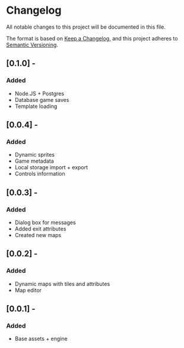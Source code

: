 # Changelog

All notable changes to this project will be documented in this file.

The format is based on [Keep a Changelog](https://keepachangelog.com/en/1.0.0/),
and this project adheres to [Semantic Versioning](https://semver.org/spec/v2.0.0.html).

## [0.1.0] - 

### Added

- Node.JS + Postgres
- Database game saves
- Template loading

## [0.0.4] - 

### Added

- Dynamic sprites
- Game metadata
- Local storage import + export
- Controls information

## [0.0.3] - 

### Added

- Dialog box for messages
- Added exit attributes
- Created new maps

## [0.0.2] - 

### Added

- Dynamic maps with tiles and attributes
- Map editor

## [0.0.1] - 

### Added

- Base assets + engine